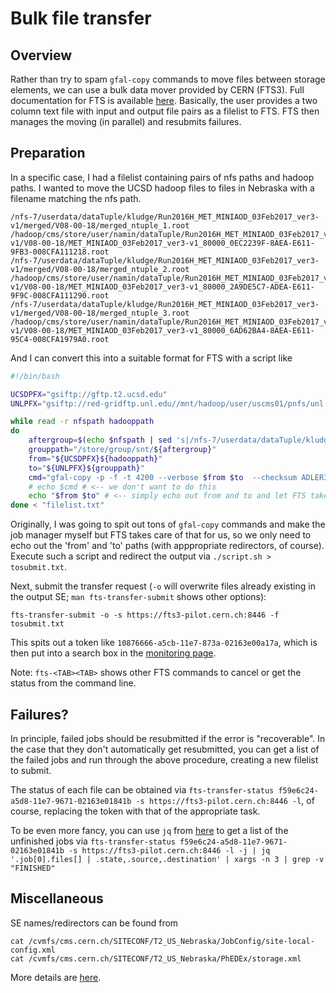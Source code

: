 # Bulk file transfer

## Overview
Rather than try to spam `gfal-copy` commands to move files between storage elements, we can
use a bulk data mover provided by CERN (FTS3). Full documentation for FTS is available 
[here](http://fts3-docs.web.cern.ch/fts3-docs/docs/cli/cli.html). Basically, the user provides
a two column text file with input and output file pairs as a filelist to FTS. FTS then manages
the moving (in parallel) and resubmits failures.

## Preparation
In a specific case, I had a filelist containing pairs of nfs paths and hadoop paths. I wanted
to move the UCSD hadoop files to files in Nebraska with a filename matching the nfs path.
```text
/nfs-7/userdata/dataTuple/kludge/Run2016H_MET_MINIAOD_03Feb2017_ver3-v1/merged/V08-00-18/merged_ntuple_1.root /hadoop/cms/store/user/namin/dataTuple/Run2016H_MET_MINIAOD_03Feb2017_ver3-v1/V08-00-18/MET_MINIAOD_03Feb2017_ver3-v1_80000_0EC2239F-8AEA-E611-9FB3-008CFA111218.root
/nfs-7/userdata/dataTuple/kludge/Run2016H_MET_MINIAOD_03Feb2017_ver3-v1/merged/V08-00-18/merged_ntuple_2.root /hadoop/cms/store/user/namin/dataTuple/Run2016H_MET_MINIAOD_03Feb2017_ver3-v1/V08-00-18/MET_MINIAOD_03Feb2017_ver3-v1_80000_2A9DE5C7-ADEA-E611-9F9C-008CFA111290.root
/nfs-7/userdata/dataTuple/kludge/Run2016H_MET_MINIAOD_03Feb2017_ver3-v1/merged/V08-00-18/merged_ntuple_3.root /hadoop/cms/store/user/namin/dataTuple/Run2016H_MET_MINIAOD_03Feb2017_ver3-v1/V08-00-18/MET_MINIAOD_03Feb2017_ver3-v1_80000_6AD62BA4-8AEA-E611-95C4-008CFA1979A0.root
```

And I can convert this into a suitable format for FTS with a script like
```bash
#!/bin/bash

UCSDPFX="gsiftp://gftp.t2.ucsd.edu"
UNLPFX="gsiftp://red-gridftp.unl.edu//mnt/hadoop/user/uscms01/pnfs/unl.edu/data4/cms"

while read -r nfspath hadooppath
do
    aftergroup=$(echo $nfspath | sed 's|/nfs-7/userdata/dataTuple/kludge/||')
    grouppath="/store/group/snt/${aftergroup}"
    from="${UCSDPFX}${hadooppath}"
    to="${UNLPFX}${grouppath}"
    cmd="gfal-copy -p -f -t 4200 --verbose $from $to  --checksum ADLER32"
    # echo $cmd # <-- we don't want to do this 
    echo "$from $to" # <-- simply echo out from and to and let FTS take care of copying
done < "filelist.txt"
```

Originally, I was going to spit out tons of `gfal-copy` commands and make the job manager myself
but FTS takes care of that for us, so we only need to echo out the 'from' and 'to' paths (with apppropriate
redirectors, of course). Execute such a script and redirect the output via `./script.sh > tosubmit.txt`.

Next, submit the transfer request (`-o` will overwrite files already existing in the output SE; `man fts-transfer-submit`
shows other options):
```
fts-transfer-submit -o -s https://fts3-pilot.cern.ch:8446 -f tosubmit.txt
```

This spits out a token like `10876666-a5cb-11e7-873a-02163e00a17a`, which is then put into a search box in
the [monitoring page](https://fts3-pilot.cern.ch:8449/fts3/ftsmon/#/).

Note: `fts-<TAB><TAB>` shows other FTS commands to cancel or get the status from the command line.

## Failures?
In principle, failed jobs should be resubmitted if the error is "recoverable". In the case that they don't
automatically get resubmitted, you can get a list of the failed jobs and run through the above procedure, creating
a new filelist to submit.

The status of each file can be obtained via `fts-transfer-status f59e6c24-a5d8-11e7-9671-02163e01841b -s https://fts3-pilot.cern.ch:8446 -l`,
of course, replacing the token with that of the appropriate task. 

To be even more fancy, you can use `jq` from [here](https://stedolan.github.io/jq/) to get a list of the unfinished jobs via
`fts-transfer-status f59e6c24-a5d8-11e7-9671-02163e01841b -s https://fts3-pilot.cern.ch:8446 -l -j | jq '.job[0].files[] | .state,.source,.destination' | xargs -n 3 | grep -v "FINISHED"`

## Miscellaneous
SE names/redirectors can be found from 
```
cat /cvmfs/cms.cern.ch/SITECONF/T2_US_Nebraska/JobConfig/site-local-config.xml
cat /cvmfs/cms.cern.ch/SITECONF/T2_US_Nebraska/PhEDEx/storage.xml
```

More details are [here](https://wiki.chipp.ch/twiki/bin/view/CmsTier3/HowToAccessSe).
